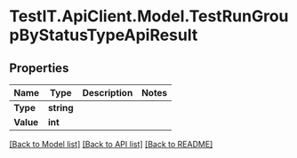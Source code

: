 # TestIT.ApiClient.Model.TestRunGroupByStatusTypeApiResult

## Properties

Name | Type | Description | Notes
------------ | ------------- | ------------- | -------------
**Type** | **string** |  | 
**Value** | **int** |  | 

[[Back to Model list]](../README.md#documentation-for-models) [[Back to API list]](../README.md#documentation-for-api-endpoints) [[Back to README]](../README.md)

